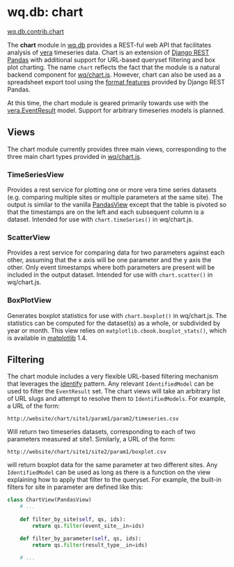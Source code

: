 wq.db: chart
============

[wq.db.contrib.chart]

The **chart** module in [wq.db] provides a REST-ful web API that facilitates analysis of [vera] timeseries data.  Chart is an extension of [Django REST Pandas] with additional support for URL-based queryset filtering and box plot charting.  The name `chart` reflects the fact that the module is a natural backend component for [wq/chart.js].  However, chart can also be used as a spreadsheet export tool using the [format features] provided by Django REST Pandas.

At this time, the chart module is geared primarily towards use with the [vera.EventResult] model.  Support for arbitrary timeseries models is planned.

## Views

The chart module currently provides three main views, corresponding to the three main chart types provided in [wq/chart.js].

### TimeSeriesView
Provides a rest service for plotting one or more vera time series datasets (e.g. comparing multiple sites or multiple parameters at the same site).  The output is similar to the vanilla [PandasView] except that the table is pivoted so that the timestamps are on the left and each subsequent column is a dataset.  Intended for use with `chart.timeSeries()` in wq/chart.js.

### ScatterView
Provides a rest service for comparing data for two parameters against each other, assuming that the x axis will be one parameter and the y axis the other.  Only event timestamps where both parameters are present will be included in the output dataset.  Intended for use with `chart.scatter()` in wq/chart.js.

### BoxPlotView
Generates boxplot statistics for use with `chart.boxplot()` in wq/chart.js.  The statistics can be computed for the dataset(s) as a whole, or subdivided by year or month.  This view relies on `matplotlib.cbook.boxplot_stats()`, which is available in [matplotlib] 1.4.

## Filtering

The chart module includes a very flexible URL-based filtering mechanism that leverages the [identify] pattern.  Any relevant `IdentifiedModel` can be used to filter the `EventResult` set.  The chart views will take an arbitrary list of URL slugs and attempt to resolve them to `IdentifiedModels`.  For example, a URL of the form:

`http://website/chart/site1/param1/param2/timeseries.csv`

Will return two timeseries datasets, corresponding to each of two parameters measured at site1.  Similarly, a URL of the form:

`http://website/chart/site1/site2/param1/boxplot.csv`

will return boxplot data for the same parameter at two different sites.  Any `IdentifiedModel` can be used as long as there is a function on the view explaining how to apply that filter to the queryset.  For example, the built-in filters for site in parameter are defined like this:

```python
class ChartView(PandasView)
    # ...
    
    def filter_by_site(self, qs, ids):
        return qs.filter(event_site__in=ids)

    def filter_by_parameter(self, qs, ids):
        return qs.filter(result_type__in=ids)
    
    # ...
```

[wq.db.contrib.chart]: https://github.com/wq/wq.db/blob/master/contrib/chart
[wq.db]: http://wq.io/wq.db
[vera]: http://wq.io/vera
[vera.EventResult]: http://wq.io/vera
[wq/chart.js]: http://wq.io/docs/chart-js
[Django REST Pandas]: https://github.com/wq/django-rest-pandas
[format features]: https://github.com/wq/django-rest-pandas#supported-formats
[PandasView]: https://github.com/wq/django-rest-pandas#usage
[matplotlib]: https://github.com/matplotlib/matplotlib
[identify]: http://wq.io/docs/identify
